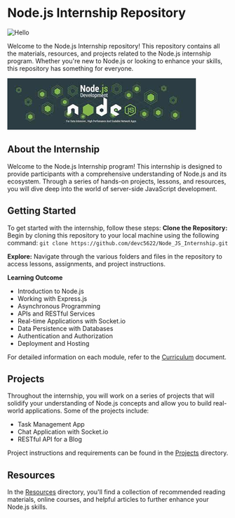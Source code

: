 # Node.js Internship Repository

![Hello](https://tenor.com/view/wumpus-discord-wave-gif-22734774)

<div class="tenor-gif-embed" data-postid="22734774" data-share-method="host" data-aspect-ratio="1" data-width="100%"><a href="https://tenor.com/view/wumpus-discord-wave-gif-22734774"></a> <a href="https://tenor.com/search/wumpus-stickers"></a></div> <script type="text/javascript" async src="https://tenor.com/embed.js"></script>

Welcome to the Node.js Internship repository! This repository contains all the materials, resources, and projects related to the Node.js internship program. Whether you're new to Node.js or looking to enhance your skills, this repository has something for everyone.

![Node.js Internship](https://github.com/devc5622/Node_JS_Internship/blob/main/assets/nodejs-internship-banner.jpg)

## About the Internship

Welcome to the Node.js Internship program! This internship is designed to provide participants with a comprehensive understanding of Node.js and its ecosystem. Through a series of hands-on projects, lessons, and resources, you will dive deep into the world of server-side JavaScript development.

## Getting Started

To get started with the internship, follow these steps:
**Clone the Repository:** Begin by cloning this repository to your local machine using the following command:
`git clone https://github.com/devc5622/Node_JS_Internship.git`

**Explore:** Navigate through the various folders and files in the repository to access lessons, assignments, and project instructions.

**Learning Outcome**

- Introduction to Node.js
- Working with Express.js
- Asynchronous Programming
- APIs and RESTful Services
- Real-time Applications with Socket.io
- Data Persistence with Databases
- Authentication and Authorization
- Deployment and Hosting

For detailed information on each module, refer to the [Curriculum](https://github.com/devc5622/Node_JS_Internship/blob/main/Curriculum.md) document.

## Projects

Throughout the internship, you will work on a series of projects that will solidify your understanding of Node.js concepts and allow you to build real-world applications. Some of the projects include:

- Task Management App
- Chat Application with Socket.io
- RESTful API for a Blog

Project instructions and requirements can be found in the [Projects](https://github.com/devc5622/Node_JS_Internship/tree/main/Projects) directory.

## Resources

In the [Resources](https://github.com/devc5622/Node_JS_Internship/tree/main/Resources) directory, you'll find a collection of recommended reading materials, online courses, and helpful articles to further enhance your Node.js skills.
